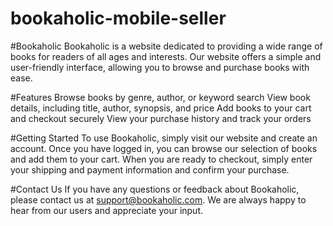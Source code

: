 # bookaholic-mobile-seller

#Bookaholic
Bookaholic is a website dedicated to providing a wide range of books for readers of all ages and interests. Our website offers a simple and user-friendly interface, allowing you to browse and purchase books with ease.

#Features
Browse books by genre, author, or keyword search
View book details, including title, author, synopsis, and price
Add books to your cart and checkout securely
View your purchase history and track your orders

#Getting Started
To use Bookaholic, simply visit our website and create an account. Once you have logged in, you can browse our selection of books and add them to your cart. When you are ready to checkout, simply enter your shipping and payment information and confirm your purchase.

#Contact Us
If you have any questions or feedback about Bookaholic, please contact us at support@bookaholic.com. We are always happy to hear from our users and appreciate your input.
